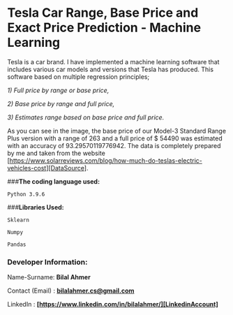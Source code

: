 # **Tesla Car Range, Base Price and Exact Price Prediction - Machine Learning**
Tesla is a car brand. I have implemented a machine learning software that includes various car models and versions that Tesla has produced. This software based on multiple regression principles;

_1) Full price by range or base price,_

_2) Base price by range and full price,_

_3) Estimates range based on base price and full price._

As you can see in the image, the base price of our Model-3 Standard Range Plus version with a range of 263 and a full price of $ 54490 was estimated with an accuracy of 93.29570119776942. The data is completely prepared by me and taken from the website [https://www.solarreviews.com/blog/how-much-do-teslas-electric-vehicles-cost][DataSource].

###**The coding language used:**

`Python 3.9.6`

###**Libraries Used:**

`Sklearn`

`Numpy`

`Pandas`
### **Developer Information:**

Name-Surname: **Bilal Ahmer**

Contact (Email) : **bilalahmer.cs@gmail.com**

LinkedIn : **[https://www.linkedin.com/in/bilalahmer/][LinkedinAccount]**

[LinkedinAccount]: https://www.linkedin.com/in/artificialintelligencebulut/


[DataSource]: https://www.solarreviews.com/blog/how-much-do-teslas-electric-vehicles-cost

